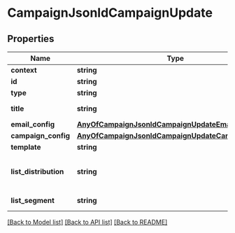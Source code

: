 # CampaignJsonldCampaignUpdate

## Properties
Name | Type | Description | Notes
------------ | ------------- | ------------- | -------------
**context** | **string** |  | [optional] 
**id** | **string** |  | [optional] 
**type** | **string** |  | [optional] 
**title** | **string** | Campaign title | [optional] 
**email_config** | [**AnyOfCampaignJsonldCampaignUpdateEmailConfig**](AnyOfCampaignJsonldCampaignUpdateEmailConfig.md) |  | [optional] 
**campaign_config** | [**AnyOfCampaignJsonldCampaignUpdateCampaignConfig**](AnyOfCampaignJsonldCampaignUpdateCampaignConfig.md) |  | [optional] 
**template** | **string** | Template | [optional] 
**list_distribution** | **string** | The audience to send the campaign | [optional] 
**list_segment** | **string** | List segment | [optional] 

[[Back to Model list]](../../README.md#documentation-for-models) [[Back to API list]](../../README.md#documentation-for-api-endpoints) [[Back to README]](../../README.md)

